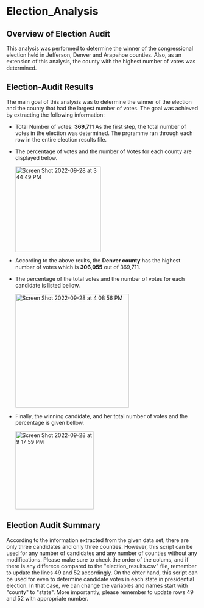 # Election_Analysis

## Overview of Election Audit
This analysis was performed to determine the winner of the congressional election held in Jefferson, Denver and Arapahoe counties. Also, as an extension of this analysis, the county with the highest number of votes was determined.

## Election-Audit Results
The main goal of this analysis was to determine the winner of the election and the county  that had the largest number of votes. The goal was achieved by extracting the following information: 

* Total Number of votes: **369,711**
As the first step, the total number of votes in the election was determined. The prgramme ran through each row in the entire election results file.  

* The percentage of votes and the number of Votes for each county are displayed below.

  <img width="224" alt="Screen Shot 2022-09-28 at 3 44 49 PM" src="https://user-images.githubusercontent.com/112113327/192876898-e50e02b8-a041-422d-b49b-eb66f5c69d59.png">
  
 * According to the above reults, the **Denver county** has the highest number of votes which is **306,055** out of 369,711. 
 
 * The percentage of the total votes and the number of votes for each candidate is listed bellow.
    
    <img width="298" alt="Screen Shot 2022-09-28 at 4 08 56 PM" src="https://user-images.githubusercontent.com/112113327/192879028-e9cd4a95-4bf1-4ba6-9582-e99c67add9ce.png">

  * Finally, the winning candidate, and her total number of votes and the percentage is given bellow. 

    <img width="205" alt="Screen Shot 2022-09-28 at 9 17 59 PM" src="https://user-images.githubusercontent.com/112113327/192916823-32d242db-7821-4905-a8a9-6df494fc476d.png">

## Election Audit Summary
According to the information extracted from the given data set, there are only three candidates and only three counties. However, this script can be used for any number of candidates and any number of counties without any modifications. Please make sure to check the order of the colums, and if there is any differece compared to the "election_results.csv" file, remember to update the lines 49 and 52 accordingly. 
On the ohter hand, this script can be used for even to determine candidate votes in each state in presidential election. In that case, we can change the variables and names start with "county" to "state". More importantly, please remember to update rows 49 and 52 with appropriate number.
